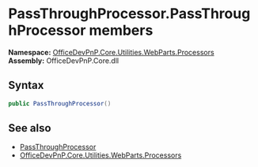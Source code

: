# PassThroughProcessor.PassThroughProcessor members 
  

**Namespace:** [OfficeDevPnP.Core.Utilities.WebParts.Processors](OfficeDevPnP.Core.Utilities.WebParts.Processors.md)  
**Assembly:** OfficeDevPnP.Core.dll  
## Syntax
```C#
public PassThroughProcessor()
```
## See also
- [PassThroughProcessor](OfficeDevPnP.Core.Utilities.WebParts.Processors.PassThroughProcessor.md)
- [OfficeDevPnP.Core.Utilities.WebParts.Processors](OfficeDevPnP.Core.Utilities.WebParts.Processors.md)
